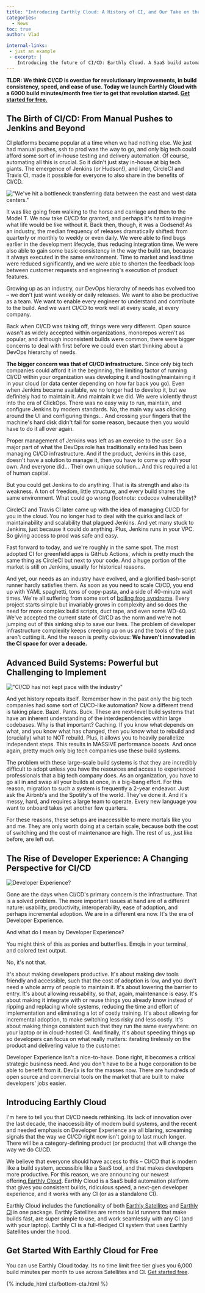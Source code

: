 ```yaml
---
title: "Introducing Earthly Cloud: A History of CI, and Our Take on the Future"
categories:
  - News
toc: true
author: Vlad

internal-links:
 - just an example
 - excerpt: |
    Introducing the future of CI/CD: Earthly Cloud. A SaaS build automation platform with consistent builds, ridiculous speed, a next-gen Developer Experience, and that works with any CI. Get 6,000 build min/month with our free tier.
---
```


**TLDR: We think CI/CD is overdue for revolutionary improvements, in build consistency, speed, and ease of use. Today we launch Earthly Cloud with a 6000 build minutes/month free tier to get that revolution started. [Get started for free.](https://cloud.earthly.dev/login)**

## The Birth of CI/CD:  From Manual Pushes to Jenkins and Beyond

CI platforms became popular at a time when we had nothing else. We just had manual pushes, ssh to prod was the way to go, and only big tech could afford some sort of in-house testing and delivery automation. Of course, automating all this is crucial. So it didn't just stay in-house at big tech giants. The emergence of Jenkins (or Hudson!), and later, CircleCI and Travis CI, made it possible for everyone to also share in the benefits of CI/CD.

!["We've hit a bottleneck transferring data between the east and west data centers."]({{site.images}}{{page.slug}}/bvxhJDE.png)

It was like going from walking to the horse and carriage and then to the Model T. We now take CI/CD for granted, and perhaps it's hard to imagine what life would be like without it. Back then, though, it was a Godsend! As an industry, the median frequency of releases dramatically shifted: from quarterly or monthly to weekly or even daily. We were able to find bugs earlier in the development lifecycle, thus reducing integration time. We were also able to gain some basic consistency in the way the build ran, because it always executed in the same environment. Time to market and lead time were reduced significantly, and we were able to shorten the feedback loop between customer requests and engineering's execution of product features.

Growing up as an industry, our DevOps hierarchy of needs has evolved too – we don't just want weekly or daily releases. We want to also be productive as a team. We want to enable every engineer to understand and contribute to the build. And we want CI/CD to work well at every scale, at every company.

Back when CI/CD was taking off, things were very different. Open source wasn't as widely accepted within organizations, monorepos weren't as popular, and although inconsistent builds were common, there were bigger concerns to deal with first before we could even start thinking about a DevOps hierarchy of needs.

**The bigger concern was that of CI/CD infrastructure.** Since only big tech companies could afford it in the beginning, the limiting factor of running CI/CD within your organization was developing it and hosting/maintaining it in your cloud (or data center depending on how far back you go). Even when Jenkins became available, we no longer had to develop it, but we definitely had to maintain it. And maintain it we did. We were violently thrust into the era of ClickOps. There was no easy way to run, maintain, and configure Jenkins by modern standards. No, the main way was clicking around the UI and configuring things... And crossing your fingers that the machine's hard disk didn't fail for some reason, because then you would have to do it all over again.

Proper management of Jenkins was left as an exercise to the user. So a major part of what the DevOps role has traditionally entailed has been managing CI/CD infrastructure. And if the product, Jenkins in this case, doesn't have a solution to manage it, then you have to come up with your own. And everyone did... Their own unique solution... And this required a lot of human capital.

But you could get Jenkins to do anything. That is its strength and also its weakness. A ton of freedom, little structure, and every build shares the same environment. What could go wrong (footnote: codecov vulnerability)?

CircleCI and Travis CI later came up with the idea of managing CI/CD for you in the cloud. You no longer had to deal with the quirks and lack of maintainability and scalability that plagued Jenkins. And yet many stuck to Jenkins, just because it could do anything. Plus, Jenkins runs in your VPC. So giving access to prod was safe and easy.

Fast forward to today, and we're roughly in the same spot. The most adopted CI for greenfield apps is GitHub Actions, which is pretty much the same thing as CircleCI but next to your code. And a huge portion of the market is still on Jenkins, usually for historical reasons.

And yet, our needs as an industry have evolved, and a glorified bash-script runner hardly satisfies them. As soon as you need to scale CI/CD, you end up with YAML spaghetti, tons of copy-pasta, and a side of 40-minute wait times. We're all suffering from some sort of [boiling frog syndrome](https://en.wikipedia.org/wiki/Boiling_frog). Every project starts simple but invariably grows in complexity and so does the need for more complex build scripts, duct tape, and even some WD-40. We've accepted the current state of CI/CD as the norm and we're not jumping out of this sinking ship to save our lives. The problem of developer infrastructure complexity keeps creeping up on us and the tools of the past aren't cutting it. And the reason is pretty obvious: **We haven't innovated in the CI space for over a decade.**

## Advanced Build Systems:  Powerful but Challenging to Implement

!["CI/CD has not kept pace with the industry"]({{site.images}}{{page.slug}}/yeI1wm4.jpg)

And yet history repeats itself. Remember how in the past only the big tech companies had some sort of CI/CD-like automation? Now a different trend is taking place. Bazel. Pants. Buck. These are next-level build systems that have an inherent understanding of the interdependencies within large codebases. Why is that important? Caching. If you know what depends on what, and you know what has changed, then you know what to rebuild and (crucially) what to NOT rebuild. Plus, it allows you to heavily parallelize independent steps. This results in MASSIVE performance boosts. And once again, pretty much only big tech companies use these build systems.

The problem with these large-scale build systems is that they are incredibly difficult to adopt unless you have the resources and access to experienced professionals that a big tech company does. As an organization, you have to go all in and swap all your builds at once, in a big-bang effort. For this reason, migration to such a system is frequently a 2-year endeavor. Just ask the Airbnb's and the Spotify's of the world. They've done it. And it's messy, hard, and requires a large team to operate. Every new language you want to onboard takes yet another few quarters.

For these reasons, these setups are inaccessible to mere mortals like you and me. They are only worth doing at a certain scale, because both the cost of switching and the cost of maintenance are high. The rest of us, just like before, are left out.

## The Rise of Developer Experience:  A Changing Perspective for CI/CD

![Developer Experience?]({{site.images}}{{page.slug}}/9hoyDo3.png)

Gone are the days when CI/CD's primary concern is the infrastructure. That is a solved problem. The more important issues at hand are of a different nature: usability, productivity, interoperability, ease of adoption, and perhaps incremental adoption. We are in a different era now. It's the era of Developer Experience.

And what do I mean by Developer Experience?

You might think of this as ponies and butterflies. Emojis in your terminal, and colored text output.

No, it's not that.

It's about making developers productive. It's about making dev tools friendly and accessible, such that the cost of adoption is low, and you don't need a whole army of people to maintain it. It's about lowering the barrier to entry. It's about allowing reusability, so that, again, maintenance is easy. It's about making it integrate with or reuse things you already know instead of ripping and replacing whole systems, reducing the time and effort of implementation and eliminating a lot of costly training. It's about allowing for incremental adoption, to make switching less risky and less costly. It's about making things consistent such that they run the same everywhere: on your laptop or in cloud-hosted CI. And finally, it's about speeding things up so developers can focus on what really matters: iterating tirelessly on the product and delivering value to the customer.

Developer Experience isn't a nice-to-have. Done right, it becomes a critical strategic business need. And you don't have to be a huge corporation to be able to benefit from it. DevEx is for the masses now. There are hundreds of open source and commercial tools on the market that are built to make developers' jobs easier.

## Introducing Earthly Cloud

I'm here to tell you that CI/CD needs rethinking. Its lack of innovation over the last decade, the inaccessibility of modern build systems, and the recent and needed emphasis on Developer Experience are all blaring, screaming signals that the way we CI/CD right now isn't going to last much longer. There will be a category-defining product (or products) that will change the way we do CI/CD.

We believe that everyone should have access to this – CI/CD that is modern like a build system, accessible like a SaaS tool, and that makes developers more productive. For this reason, we are announcing our newest offering,[Earthly Cloud](​​https://earthly.dev/earthly-cloud). Earthly Cloud is a SaaS build automation platform that gives you consistent builds, ridiculous speed, a next-gen developer experience, and it works with any CI (or as a standalone CI).

Earthly Cloud includes the functionality of both [Earthly Satellites](https://earthly.dev/earthly-satellites) and [Earthly CI](https://earthly.dev/earthly-ci) in one package. Earthly Satellites are remote build runners that make builds fast, are super simple to use, and work seamlessly with any CI (and with your laptop). Earthly CI is a full-fledged CI system that uses Earthly Satellites under the hood.

## Get Started With Earthly Cloud for Free

You can use Earthly Cloud today. Its no time limit free tier gives you 6,000 build minutes per month to use across Satellites and CI. [Get started free](https://cloud.earthly.dev/login).

{% include_html cta/bottom-cta.html %}
